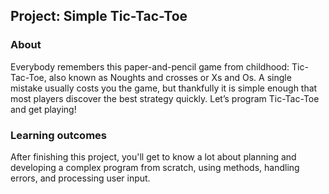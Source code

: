 ## Project: Simple Tic-Tac-Toe

### About
Everybody remembers this paper-and-pencil game from childhood: 
Tic-Tac-Toe, also known as Noughts and crosses or Xs and Os. 
A single mistake usually costs you the game, but thankfully it is simple enough that most players discover 
the best strategy quickly. Let’s program Tic-Tac-Toe and get playing!

### Learning outcomes
After finishing this project, you'll get to know a lot about planning and developing a complex program from scratch, 
using methods, handling errors, and processing user input.
